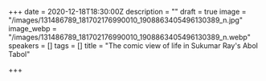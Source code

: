 +++
date = 2020-12-18T18:30:00Z
description = ""
draft = true
image = "/images/131486789_181702176990010_1908863405496130389_n.jpg"
image_webp = "/images/131486789_181702176990010_1908863405496130389_n.webp"
speakers = []
tags = []
title = "The comic view of life in Sukumar Ray's Abol Tabol"

+++
